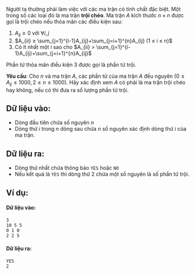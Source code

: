 <!--
**<center>NGUỒN: VOI Training Camp 3H  Task ACM</center>**
-->
Người ta thường phải làm việc với các ma trận có tính chất đặc biệt. Một trong số các loại đó là ma trận **trội chéo**. Ma trận $A$ kích thước $n×n$ được gọi là trội chéo nếu thỏa mãn các điều kiện sau:
1.	$A_{ij}  ≥ 0\text{ với } \forall i, j$
2.	$A_{ii}  ≥ \sum_{j=1}^{i-1}A_{ij}+\sum_{j=i+1}^{n}A_{ij}  (1 ≤ i ≤ n)$
3.	Có ít nhất một $i$ sao cho $A_{ii} >  \sum_{j=1}^{i-1}A_{ij}+\sum_{j=i+1}^{n}A_{ij}$

Phần tử thỏa mãn điều kiện $3$ được gọi là phần tử trội.

**Yêu cầu**: Cho $n$ và ma trận $A$, các phần tử của ma trận $A$ đều nguyên $(0 ≤ A_{ij} ≤ 1000, 2 ≤ n ≤ 1000)$. Hãy xác định xem $A$ có phải là ma trận trội chéo hay không, nếu có thì đưa ra số lượng phần tử trội.

## Dữ liệu vào:
- Dòng đầu tiên chứa số nguyên $n$
- Dòng thứ $i$ trong $n$ dòng sau chứa $n$ số nguyên xác định dòng thứ $i$ của ma trận.

## Dữ liệu ra:
- Dòng thứ nhất chứa thông báo `YES` hoặc `NO`
- Nếu kết quả là `YES` thì dòng thứ $2$ chứa một số nguyên là số phần tử trội.

## Ví dụ:
#### Dữ liệu vào:
```
3
10 5 5
0 1 0
2 2 5
```

#### Dữ liệu ra:
```
YES
2
```